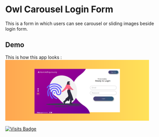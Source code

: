 # Owl Carousel Login Form
This is a form in which users can see carousel or sliding images beside login form.

## Demo
This is how this app looks :
<img src="https://raw.githubusercontent.com/kevinadhiguna/owl-carousel-login-form/master/demo/login.png" width="90%"></img>

[![Visits Badge](https://badges.pufler.dev/visits/kevinadhiguna/owl-carousel-login-form)](https://github.com/kevinadhiguna)
